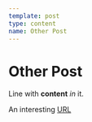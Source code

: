 ```yaml
---
template: post
type: content
name: Other Post
---
```


# Other Post

Line with **content** _in_ it.

An interesting [URL](https://example.org)